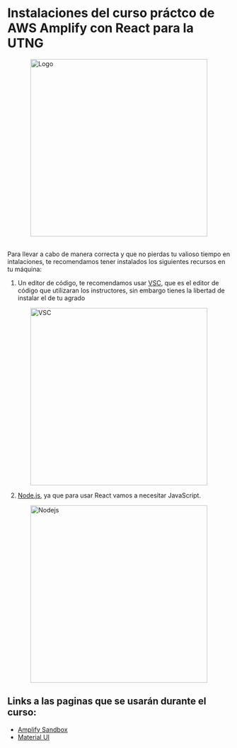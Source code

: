 # Instalaciones del curso práctco de AWS Amplify con React para la UTNG

<div style="display: flex; justify-content: center;">
    <image src='./logo.png' alt='Logo' height=400 >
</div>

 <br>


Para  llevar a cabo de manera correcta y que no pierdas tu valioso tiempo en intalaciones, te recomendamos tener instalados los siguientes recursos en tu máquina:

1. Un editor de código, te recomendamos usar [VSC](https://code.visualstudio.com/), que es el editor de código que utilizaran los instructores, sin embargo tienes la libertad de instalar el de tu agrado

<div style="display: flex; justify-content: center;">
    <image src='./VSC.png' alt='VSC' height=400 >
</div>

2. [Node.js](https://nodejs.org/en), ya que para usar React vamos a necesitar JavaScript.
<div style="display: flex; justify-content: center;">
    <image src='./Nodejs.png' alt='Nodejs' height=400 >
</div>

## Links a las paginas que se usarán durante el curso:

* [Amplify Sandbox](https://sandbox.amplifyapp.com/getting-started)
* [Material UI](https://mui.com/material-ui/)
